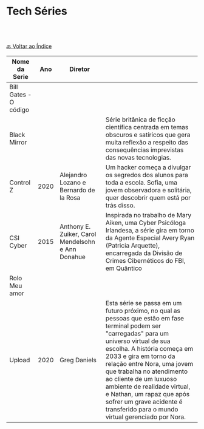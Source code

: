 # Tech Séries

<br>

<br>[🔙 Voltar ao Índice](./README.md)<br>

|Nome da Serie|Ano|Diretor||
|---|---|---|---|
|Bill Gates - O código||||
|Black Mirror|||Série britânica de ficção científica centrada em temas obscuros e satíricos que gera muita reflexão a respeito das consequências imprevistas das novas tecnologias.|
|Control Z| 2020 | Alejandro Lozano e Bernardo de la Rosa |Um hacker começa a divulgar os segredos dos alunos para toda a escola. Sofia, uma jovem observadora e solitária, quer descobrir quem está por trás disso.|
|CSI Cyber|2015| Anthony E. Zuiker, Carol Mendelsohn e Ann Donahue| Inspirada no trabalho de Mary Aiken, uma Cyber Psicóloga Irlandesa, a série gira em torno da Agente Especial Avery Ryan (Patricia Arquette), encarregada da Divisão de Crimes Cibernéticos do FBI, em Quântico|
|Rolo Meu amor||||
|Upload| 2020 | Greg Daniels|Esta série se passa em um futuro próximo, no qual as pessoas que estão em fase terminal podem ser "carregadas" para um universo virtual de sua escolha. A história começa em 2033 e gira em torno da relação entre Nora, uma jovem que trabalha no atendimento ao cliente de um luxuoso ambiente de realidade virtual, e Nathan, um rapaz que após sofrer um grave acidente é transferido para o mundo virtual gerenciado por Nora.|


